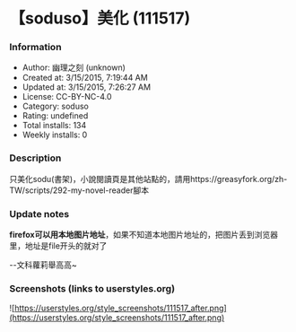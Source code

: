 # 【soduso】美化 (111517)

### Information
- Author: 幽理之刻 (unknown)
- Created at: 3/15/2015, 7:19:44 AM
- Updated at: 3/15/2015, 7:26:27 AM
- License: CC-BY-NC-4.0
- Category: soduso
- Rating: undefined
- Total installs: 134
- Weekly installs: 0


### Description
只美化sodu(書架)，小說閱讀頁是其他站點的，請用https://greasyfork.org/zh-TW/scripts/292-my-novel-reader腳本

### Update notes
<b>firefox可以用本地图片地址</b>，如果不知道本地图片地址的，把图片丢到浏览器里，地址是file开头的就对了


--文科蘿莉舉高高~

### Screenshots (links to userstyles.org)
![https://userstyles.org/style_screenshots/111517_after.png](https://userstyles.org/style_screenshots/111517_after.png)


